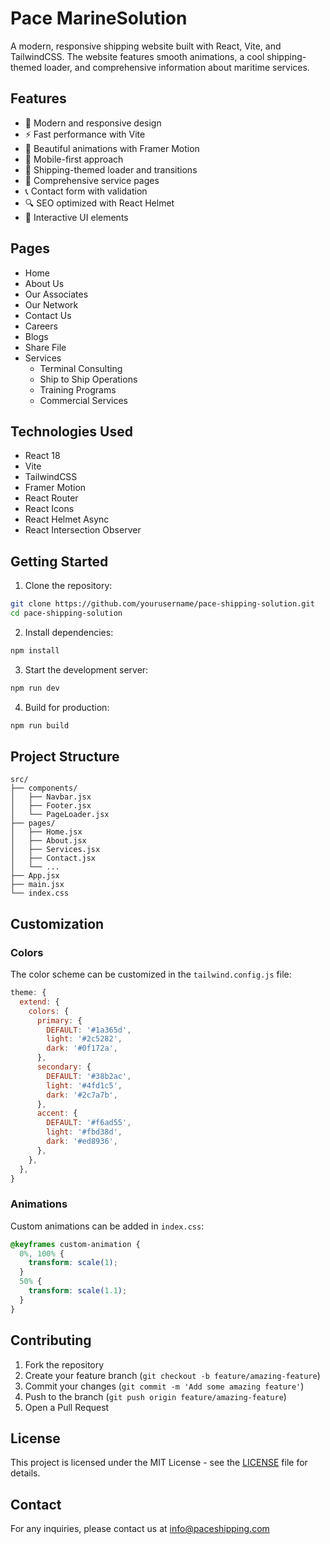 # Pace MarineSolution

A modern, responsive shipping website built with React, Vite, and TailwindCSS. The website features smooth animations, a cool shipping-themed loader, and comprehensive information about maritime services.

## Features

- 🚢 Modern and responsive design
- ⚡ Fast performance with Vite
- 🎨 Beautiful animations with Framer Motion
- 📱 Mobile-first approach
- 🌊 Shipping-themed loader and transitions
- 📝 Comprehensive service pages
- 📞 Contact form with validation
- 🔍 SEO optimized with React Helmet
- 🎯 Interactive UI elements

## Pages

- Home
- About Us
- Our Associates
- Our Network
- Contact Us
- Careers
- Blogs
- Share File
- Services
  - Terminal Consulting
  - Ship to Ship Operations
  - Training Programs
  - Commercial Services

## Technologies Used

- React 18
- Vite
- TailwindCSS
- Framer Motion
- React Router
- React Icons
- React Helmet Async
- React Intersection Observer

## Getting Started

1. Clone the repository:
```bash
git clone https://github.com/yourusername/pace-shipping-solution.git
cd pace-shipping-solution
```

2. Install dependencies:
```bash
npm install
```

3. Start the development server:
```bash
npm run dev
```

4. Build for production:
```bash
npm run build
```

## Project Structure

```
src/
├── components/
│   ├── Navbar.jsx
│   ├── Footer.jsx
│   └── PageLoader.jsx
├── pages/
│   ├── Home.jsx
│   ├── About.jsx
│   ├── Services.jsx
│   ├── Contact.jsx
│   └── ...
├── App.jsx
├── main.jsx
└── index.css
```

## Customization

### Colors

The color scheme can be customized in the `tailwind.config.js` file:

```javascript
theme: {
  extend: {
    colors: {
      primary: {
        DEFAULT: '#1a365d',
        light: '#2c5282',
        dark: '#0f172a',
      },
      secondary: {
        DEFAULT: '#38b2ac',
        light: '#4fd1c5',
        dark: '#2c7a7b',
      },
      accent: {
        DEFAULT: '#f6ad55',
        light: '#fbd38d',
        dark: '#ed8936',
      },
    },
  },
}
```

### Animations

Custom animations can be added in `index.css`:

```css
@keyframes custom-animation {
  0%, 100% {
    transform: scale(1);
  }
  50% {
    transform: scale(1.1);
  }
}
```

## Contributing

1. Fork the repository
2. Create your feature branch (`git checkout -b feature/amazing-feature`)
3. Commit your changes (`git commit -m 'Add some amazing feature'`)
4. Push to the branch (`git push origin feature/amazing-feature`)
5. Open a Pull Request

## License

This project is licensed under the MIT License - see the [LICENSE](LICENSE) file for details.

## Contact

For any inquiries, please contact us at info@paceshipping.com 
